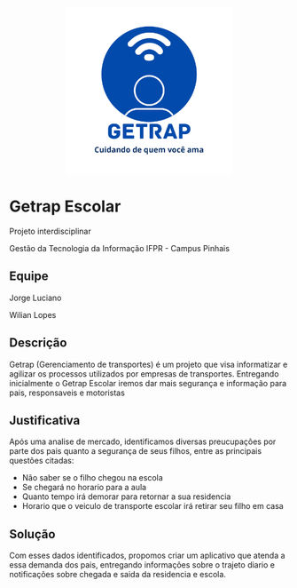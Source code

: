 <div style="width:300px; margin: auto;">

![Logotipo Getrap](/src/logo.png) 
</div>

 


# Getrap Escolar
Projeto interdisciplinar

Gestão da Tecnologia da Informação IFPR - Campus Pinhais
## Equipe
Jorge Luciano

Wilian Lopes
## Descrição
Getrap (Gerenciamento de transportes) é um projeto que visa informatizar e agilizar os processos utilizados por empresas de transportes.
Entregando inicialmente o Getrap Escolar iremos dar mais segurança e informação para pais, responsaveis e motoristas
## Justificativa
Após uma analise de mercado, identificamos diversas preucupações por parte dos pais quanto a segurança de seus filhos, entre as principais questões citadas:
- Não saber se o filho chegou na escola
- Se chegará no horario para a aula
- Quanto tempo irá demorar para retornar a sua residencia
- Horario que o veiculo de transporte escolar irá retirar seu filho em casa

## Solução
Com esses dados identificados, propomos criar um aplicativo que atenda a essa demanda dos pais, entregando informações sobre o trajeto diario e notificações sobre chegada e saida da residencia e escola.